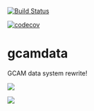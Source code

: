 [![Build Status](https://travis-ci.org/JGCRI/gcamdata.svg?branch=master)](https://travis-ci.org/JGCRI/gcamdata)

[![codecov](https://codecov.io/gh/JGCRI/gcamdata/branch/master/graph/badge.svg)](https://codecov.io/gh/JGCRI/gcamdata)

# gcamdata
GCAM data system rewrite! 

![](https://github.com/bpbond/gcamdata/blob/master/figures/network_current.png)

![](https://github.com/bpbond/gcamdata/blob/master/figures/network.png)

